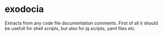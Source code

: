 exodocia
===

Extracts from any code file documentation comments. First of all it should be
usefull for shell scripts, but also for jq scripts, yaml files etc.

